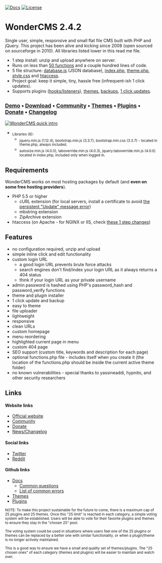 [![Docs](https://img.shields.io/readthedocs/pip/stable.svg?style=for-the-badge)](https://github.com/robiso/wondercms/wiki#wondercms-documentation) [![License](https://img.shields.io/github/license/mashape/apistatus.svg?style=for-the-badge)](https://github.com/robiso/wondercms/blob/master/license)

# WonderCMS 2.4.2
Single user, simple, responsive and small flat file CMS built with PHP and jQuery.
This project has been alive and kicking since 2008 (open sourced on sourceforge in 2010). All libraries listed lower in this read me file.

- 1 step install:  unzip and upload anywhere on server.
- Runs on less than [50 functions](https://github.com/robiso/wondercms/wiki/List-of-all-functions) and a couple hundred lines of code.
- 5 file structure: [database.js](https://github.com/robiso/wondercms/wiki/Default-database.js#default-databasejs) (JSON database), [index.php](https://github.com/robiso/wondercms/blob/master/index.php), [theme.php](https://github.com/robiso/wondercms/blob/master/themes/default/theme.php), [style.css](https://github.com/robiso/wondercms/blob/master/themes/default/css/style.css) and [htaccess](https://github.com/robiso/wondercms/blob/master/.htaccess).
- Project goal: keep it simple, tiny, hassle free (infrequent-ish 1 click updates).
- Supports plugins ([hooks/listeners](https://github.com/robiso/wondercms/wiki/List-of-hooks)), [themes](https://github.com/robiso/wondercms/wiki/Create-theme-in-8-easy-steps), [backups](https://github.com/robiso/wondercms/wiki/Backup-all-files), [1 click updates](https://github.com/robiso/wondercms/wiki/One-click-update).

## <sup>[Demo](https://www.wondercms.com/demo) • [Download](https://wondercms.com/latest) • [Community](https://wondercms.com/community) • [Themes](https://wondercms.com/themes) • [Plugins](https://wondercms.com/plugins) • [Donate](https://wondercms.com/donate) • [Changelog](https://wondercms.com/whatsnew)</sup>
<a href="https://www.wondercms.com" title="WonderCMS website"><img src="https://www.wondercms.com/WonderCMS-intro.png?v=5" alt="WonderCMS quick intro" /></a>

- <sub>Libraries (6):</sub>
   - <sub>jquery.min.js (1.12.4), bootstrap.min.js (3.3.7), bootstrap.min.css (3.3.7) - located in theme.php, always included.</sub>
   - <sub>autosize.min.js (4.0.0), taboverride.min.js (4.0.3), jquery.taboverride.min.js (4.0.0) located in index.php, included only when logged in.</sub>

## Requirements
WonderCMS works on most hosting packages by default (and **even on some free hosting providers**).
- PHP 5.5 or higher
  - cURL extension (for local servers, install a certificate to avoid [the persistent "Update" message error](https://github.com/robiso/wondercms/wiki/Persistent-%22New-WonderCMS-update-available%22-message))
  - mbstring extension
  - ZipArchive extension
- htaccess (on Apache - for NGINX or IIS, check [these 1 step changes](https://github.com/robiso/wondercms/wiki/One-step-install#additional-steps-for-nginx-and-iis))

## Features
 - no configuration required, unzip and upload
 - simple inline click and edit functionality
 - custom login URL
   - a good login URL prevents brute force attacks
   - search engines don't find/index your login URL as it always returns a 404 status
   - think if your login URL as your private username
 - admin password is hashed using PHP's password_hash and password_verify functions
 - theme and plugin installer
 - 1 click update and backup
 - easy to theme
 - file uploader
 - lightweight
 - responsive
 - clean URLs
 - custom homepage
 - menu reordering
 - highlighted current page in menu
 - custom 404 page
 - SEO support (custom title, keywords and description for each page)
 - optional functions.php file - includes itself when you create it (the location of the functions.php should be inside the current active theme folder)
 - no known vulnerabilities - special thanks to yassineaddi, hypnito, and other security researchers

## Links
#### Website links
- [Official website](https://wondercms.com)
- [Community](https://wondercms.com/forum)
- [Donate](https://wondercms.com/donate)
- [News/Changelog](https://wondercms.com/whatsnew)

#### Social links
- [Twitter](https://twitter.com/wondercms)
- [Reddit](https://reddit.com/r/WonderCMS)

#### Github links
- [Docs](https://github.com/robiso/wondercms/wiki#wondercms-documentation)
   - [Common questions](https://github.com/robiso/wondercms/wiki#common-questions--help)
   - [List of common errors](https://github.com/robiso/wondercms/wiki/List-of-common-errors#troubleshooting-common-errors)
- [Themes](https://github.com/robiso/wondercms-themes)
- [Plugins](https://github.com/robiso/wondercms-plugins)


<sub>NOTE: To make this project sustainable for the future to come, there is a maximum cap of 25 plugins and 25 themes.
Once this "25 limit" is reached in each category, a simple voting system will be established.
Users will be able to vote for their favorite plugins and themes to ensure they stay in the "chosen 25" pool.</sub>

<sub>The voting system could be used in situations where users feel one of the 25 plugins or themes can be replaced by a better one with similar functionality, or when a plugin/theme is no longer actively maintained.</sub>

<sub>This is a good way to ensure we have a small and quality set of themes/plugins. The "25 chosen ones" of each category (themes and plugins) will be easier to maintain and watch over.</sub>
